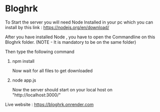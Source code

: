 # Bloghrk

To Start the server you will need Node Installed in your pc which you can install by this link :  https://nodejs.org/en/download/

After you have installed Node , you have to open the Commandline on this Bloghrk folder. (NOTE - It is mandatory to be on the same folder)

Then type the following command 
1.  npm install
  
    Now wait for all files to get downloaded

2. node app.js

    Now the server should start on your local host on "http://localhost:3000/"
    
Live website : https://bloghrk.onrender.com
